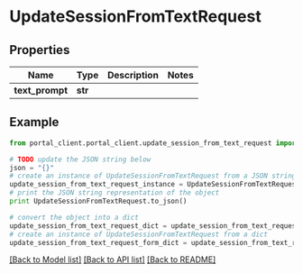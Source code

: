 # UpdateSessionFromTextRequest


## Properties
Name | Type | Description | Notes
------------ | ------------- | ------------- | -------------
**text_prompt** | **str** |  | 

## Example

```python
from portal_client.portal_client.update_session_from_text_request import UpdateSessionFromTextRequest

# TODO update the JSON string below
json = "{}"
# create an instance of UpdateSessionFromTextRequest from a JSON string
update_session_from_text_request_instance = UpdateSessionFromTextRequest.from_json(json)
# print the JSON string representation of the object
print UpdateSessionFromTextRequest.to_json()

# convert the object into a dict
update_session_from_text_request_dict = update_session_from_text_request_instance.to_dict()
# create an instance of UpdateSessionFromTextRequest from a dict
update_session_from_text_request_form_dict = update_session_from_text_request.from_dict(update_session_from_text_request_dict)
```
[[Back to Model list]](../README.md#documentation-for-models) [[Back to API list]](../README.md#documentation-for-api-endpoints) [[Back to README]](../README.md)



